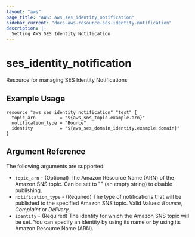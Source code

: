 ```yaml
---
layout: "aws"
page_title: "AWS: aws_ses_identity_notification"
sidebar_current: "docs-aws-resource-ses-identity-notification"
description: |-
  Setting AWS SES Identity Notification
---
```


# ses_identity_notification

Resource for managing SES Identity Notifications

## Example Usage

```hcl
resource "aws_ses_identity_notification" "test" {
  topic_arn			= "${aws_sns_topic.example.arn}"
  notification_type = "Bounce"
  identity 			= "${aws_ses_domain_identity.example.domain}"
}
```

## Argument Reference

The following arguments are supported:

* `topic_arn` - (Optional) The Amazon Resource Name (ARN) of the Amazon SNS topic. Can be set to "" (an empty string) to disable publishing.
* `notification_type` - (Required) The type of notifications that will be published to the specified Amazon SNS topic. Valid Values: *Bounce*, *Complaint* or *Delivery*.
* `identity` - (Required) The identity for which the Amazon SNS topic will be set. You can specify an identity by using its name or by using its Amazon Resource Name (ARN).